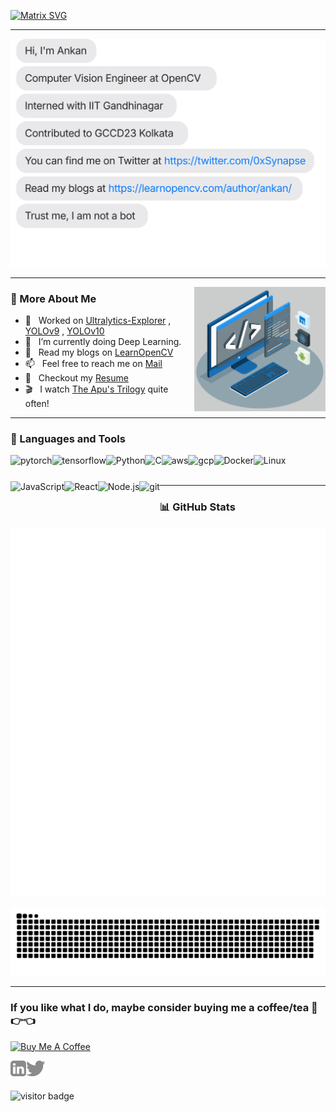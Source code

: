 [![Matrix SVG](https://raw.githubusercontent.com/rodrigograca31/rodrigograca31/master/matrix.svg)](https://youtu.be/NfnWJUyUJYU?si=El6jqCDCmlVXre2H) 

---

[![](https://github.com/0xSynapse/0xSynapse/blob/main/chat.svg)](https://twitter.com/0xSynapse)

---

<img align="right" alt="GIF" src="https://raw.githubusercontent.com/0xSynapse/0xSynapse/main/techstack.gif" width="210px"/>

### 🧐 More About Me

- 🔭 &nbsp; Worked on [Ultralytics-Explorer](https://github.com/ultralytics/ultralytics) , [YOLOv9](https://github.com/WongKinYiu/yolov9) , [YOLOv10](https://github.com/THU-MIG/yolov10)
- 🌱 &nbsp; I’m currently doing Deep Learning.
- 📝 &nbsp; Read my blogs on [LearnOpenCV](https://learnopencv.com/author/ankan/) 
- 📫 &nbsp; Feel free to reach me on [Mail](mailto:work.ankanghosh@gmail.com)
- 🪪 &nbsp; Checkout my [Resume]()
- 🎬 &nbsp; I watch [The Apu's Trilogy](https://satyajitray.org/apu-trilogy) quite often!

---

### 🔨 Languages and Tools
<div align="left">
<a href="https://pytorch.org/" target="_blank"> <img align="left" src="https://raw.githubusercontent.com/rahul-jha98/github_readme_icons/main/language_and_tools/square/pytorch/pytorch.svg" alt="pytorch" height="42px"/> </a> 
<a href="https://www.tensorflow.org" target="_blank"> <img align="left" src="https://raw.githubusercontent.com/rahul-jha98/github_readme_icons/main/language_and_tools/square/tensorflow/tensorflow.svg" alt="tensorflow" height="42px"/> </a> 
<a href="https://www.python.org" target="_blank"><img align="left" alt="Python" height ="42px" src="https://raw.githubusercontent.com/rahul-jha98/github_readme_icons/main/language_and_tools/square/python/python.svg"></a>
<a href="https://www.cprogramming.com/" target="_blank"><img align="left" alt="C" height ="42px" src="https://raw.githubusercontent.com/rahul-jha98/github_readme_icons/main/language_and_tools/square/c++/c++.svg"></a>
<a href="https://aws.amazon.com/" target="_blank"><img align="left" alt="aws" height ="42px" src="https://raw.githubusercontent.com/rahul-jha98/github_readme_icons/main/language_and_tools/square/aws/aws.svg"></a>
<a href="https://cloud.google.com/" target="_blank"><img align="left" alt="gcp" height ="42px" src="https://raw.githubusercontent.com/rahul-jha98/github_readme_icons/main/language_and_tools/square/google-cloud/google-cloud.svg"></a>
<a href="https://docker.dev/" target="_blank"><img align="left" alt="Docker" height ="42px" src="https://raw.githubusercontent.com/rahul-jha98/github_readme_icons/main/language_and_tools/square/docker/docker.svg"></a>
<a href="" target="_blank"><img align="left" alt="Linux" height ="42px" src="https://raw.githubusercontent.com/rahul-jha98/github_readme_icons/main/language_and_tools/square/kubernetes/kubernetes.svg"></a>
<a href="https://developer.mozilla.org/en-US/docs/Web/JavaScript" target="_blank"> <img align="left" alt="JavaScript" height ="42px"  src="https://raw.githubusercontent.com/rahul-jha98/github_readme_icons/main/language_and_tools/square/javascript/javascript.svg"> </a>
<a href="https://reactjs.org/" target="_blank"> <img align="left" alt="React" height ="42px" src="https://raw.githubusercontent.com/rahul-jha98/github_readme_icons/main/language_and_tools/square/react/react.svg"></a>
<a href="https://nodejs.org" target="_blank"><img align="left" alt="Node.js" height ="42px" src="https://raw.githubusercontent.com/rahul-jha98/github_readme_icons/main/language_and_tools/square/node/node.svg"></a>
<a href="https://git-scm.com/" target="_blank"> <img src="https://raw.githubusercontent.com/rahul-jha98/github_readme_icons/main/language_and_tools/square/git-scm/git-scm.svg" align="left" alt="git" height='42px'/> </a>
</div>

<br>
<br>

---

<div align="left" style="margin-top: 20px;">
  <h3>📊 GitHub Stats</h3>
</div>

<div align="left">
  
![Stats Overview](https://raw.githubusercontent.com/0xSynapse/github-stats-transparent/output/generated/overview.svg)
![Most Used Languages](https://raw.githubusercontent.com/0xSynapse/github-stats-transparent/output/generated/languages.svg)
</div>

![](https://github.com/0xSynapse/0xSynapse/blob/main/github-contribution-grid-snake.svg)

---

### If you like what I do, maybe consider buying me a coffee/tea 🥺👉👈

<a href="https://www.buymeacoffee.com/0xsynapse" target="_blank"><img src="https://cdn.buymeacoffee.com/buttons/v2/default-yellow.png" alt="Buy Me A Coffee" width="200" ></a>


<a href='https://www.linkedin.com/in/0xsynapse/'><img align='left' alt="linkedin" src="https://raw.githubusercontent.com/0xSynapse/0xSynapse/main/assets/linkedin.svg" height='25px'/></a>
<a href='https://twitter.com/0xSynapse'><img align='left' alt="twitter" src="https://raw.githubusercontent.com/0xSynapse/0xSynapse/main/assets/twitter.svg" height='25px'/></a>
<!-- <a href='https://www.kaggle.com/ankanghosh651'><img alt="kaggle" src="https://raw.githubusercontent.com/0xSynapse/0xSynapse/main/assets/kaggle.svg" height='18px'/></a> -->

<br>
<br>

![visitor badge](https://vbr.nathanchung.dev/badge?page_id=0xSynapse.0xSynapse&logo=github&lcolor=154360&color=212F3C&style=flat&text=VISITORS)


<!--### 🛠️ My Projects
<a href="https://github.com/rahul-jha98/Artistify.ai" target="_blank"> <img alt="artistify" src="./projects/artistify.svg" height="68" align="left"> </a>
<a href="https://github.com/rahul-jha98/sheets-database" target="_blank"> <img alt="sheetsdatabase" src="./projects/sheetsdatabase.svg"  height="68" align="left"> </a>
<a href="https://github.com/rahul-jha98/README_icons" target="_blank"> <img alt="readmeicons" src="./projects/readmeicons.svg" height="68" align="left"> </a>
<a href="https://github.com/rahul-jha98/PasswordKeeper" target="_blank"> <img alt="passwordkeeper" src="./projects/passwordkeeper.svg" height="68" align="left"> </a>-->

<!-- <h3> Hello Devs 😶‍🌫️, I am Ankan Ghosh 🌀</h3> -->
<!--<p align="center">
<a href="https://git.io/typing-svg"><img src="https://readme-typing-svg.demolab.com?font=Fira+Code&pause=1000&color=1CFF30&center=true&random=false&width=435&lines=Hi%2C+I+am+Ankan;Engineer;Deep+Learning;Opensource" alt="Typing SVG" /></a>
</p> -->




